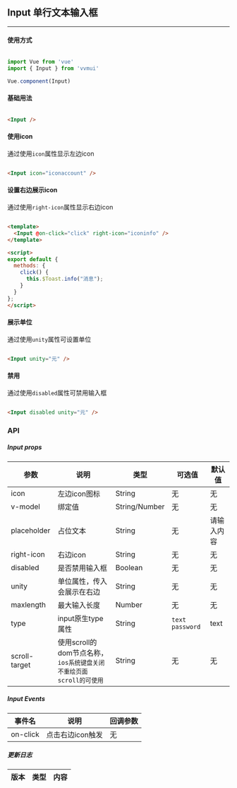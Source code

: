 <!--
 * @Author: Fone丶峰
 * @Date: 2019-10-22 11:32:29
 * @LastEditors: Fone丶峰
 * @LastEditTime: 2020-04-24 15:44:54
 * @Description: msg
 * @Email: qinrifeng@163.com
 * @Github: https://github.com/FoneQinrf
 -->

## Input 单行文本输入框
---

#### 使用方式

``` javascript

import Vue from 'vue'
import { Input } from 'vvmui'

Vue.component(Input)

```


#### 基础用法


```html

<Input />

```


#### 使用icon

通过使用`icon`属性显示左边icon

```html

<Input icon="iconaccount" />

```


#### 设置右边展示icon

通过使用`right-icon`属性显示右边icon

```html

<template>
  <Input @on-click="click" right-icon="iconinfo" />
</template>

<script>
export default {
  methods: {
    click() {
      this.$Toast.info("消息");
    }
  }
};
</script>

```


#### 展示单位

通过使用`unity`属性可设置单位

```html

<Input unity="元" />

```


#### 禁用

通过使用`disabled`属性可禁用输入框

```html

<Input disabled unity="元" />

```
### API
##### Input props
| 参数 | 说明 | 类型 | 可选值 | 默认值 |
|------|------------|------------|------------|------------|
| icon  | 左边icon图标     | String        | 无 | 无 |
| v-model  | 绑定值       | String/Number       | 无 | 无
| placeholder  | 占位文本      | String       | 无 | 请输入内容 |
| right-icon  | 右边icon      | String   | 无 | 无 |
| disabled  | 是否禁用输入框       | Boolean       | 无 | 无 |
| unity  |  单位属性，传入会展示在右边   | String       | 无 | 无 |
| maxlength  | 最大输入长度    | Number       | 无 | 无 |
| type  | input原生type属性    | String       | `text` `password` | text |
| scroll-target  | 使用scroll的dom节点名称，`ios系统键盘关闭不重绘页面scroll的可使用`    | String  | 无 | 无 |

##### Input Events
| 事件名 | 说明 | 回调参数 |
|------|------------|------------|
| on-click  | 点击右边icon触发 |  无  |

##### 更新日志
| 版本 |类型|内容|
|:-------------:|:-|:-|